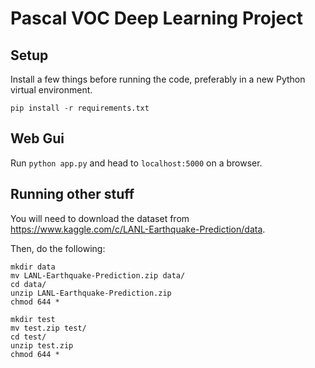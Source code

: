 # Pascal VOC Deep Learning Project

## Setup

Install a few things before running the code, preferably in a new
Python virtual environment.

```
pip install -r requirements.txt
```

## Web Gui

Run `python app.py` and head to `localhost:5000` on a browser.

## Running other stuff
You will need to download the dataset from https://www.kaggle.com/c/LANL-Earthquake-Prediction/data.

Then, do the following:
```
mkdir data
mv LANL-Earthquake-Prediction.zip data/
cd data/
unzip LANL-Earthquake-Prediction.zip
chmod 644 *

mkdir test
mv test.zip test/
cd test/
unzip test.zip
chmod 644 *
```